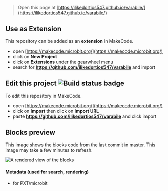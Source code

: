 
> Open this page at [https://ilikedortios547.github.io/varabile/](https://ilikedortios547.github.io/varabile/)

## Use as Extension

This repository can be added as an **extension** in MakeCode.

* open [https://makecode.microbit.org/](https://makecode.microbit.org/)
* click on **New Project**
* click on **Extensions** under the gearwheel menu
* search for **https://github.com/ilikedortios547/varabile** and import

## Edit this project ![Build status badge](https://github.com/ilikedortios547/varabile/workflows/MakeCode/badge.svg)

To edit this repository in MakeCode.

* open [https://makecode.microbit.org/](https://makecode.microbit.org/)
* click on **Import** then click on **Import URL**
* paste **https://github.com/ilikedortios547/varabile** and click import

## Blocks preview

This image shows the blocks code from the last commit in master.
This image may take a few minutes to refresh.

![A rendered view of the blocks](https://github.com/ilikedortios547/varabile/raw/master/.github/makecode/blocks.png)

#### Metadata (used for search, rendering)

* for PXT/microbit
<script src="https://makecode.com/gh-pages-embed.js"></script><script>makeCodeRender("{{ site.makecode.home_url }}", "{{ site.github.owner_name }}/{{ site.github.repository_name }}");</script>
